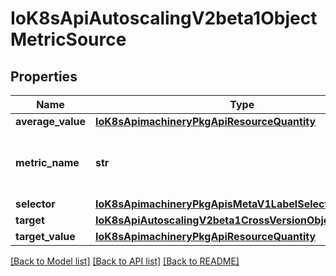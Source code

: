 # IoK8sApiAutoscalingV2beta1ObjectMetricSource

## Properties
Name | Type | Description | Notes
------------ | ------------- | ------------- | -------------
**average_value** | [**IoK8sApimachineryPkgApiResourceQuantity**](IoK8sApimachineryPkgApiResourceQuantity.md) |  | [optional] 
**metric_name** | **str** | metricName is the name of the metric in question. | 
**selector** | [**IoK8sApimachineryPkgApisMetaV1LabelSelector**](IoK8sApimachineryPkgApisMetaV1LabelSelector.md) |  | [optional] 
**target** | [**IoK8sApiAutoscalingV2beta1CrossVersionObjectReference**](IoK8sApiAutoscalingV2beta1CrossVersionObjectReference.md) |  | 
**target_value** | [**IoK8sApimachineryPkgApiResourceQuantity**](IoK8sApimachineryPkgApiResourceQuantity.md) |  | 

[[Back to Model list]](../README.md#documentation-for-models) [[Back to API list]](../README.md#documentation-for-api-endpoints) [[Back to README]](../README.md)

